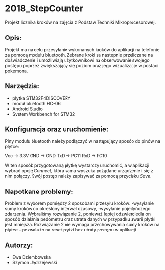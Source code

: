 ﻿# 2018_StepCounter
Projekt licznika kroków na zajęcia z Podstaw Techniki Mikroprocesorowej.

## Opis:
Projekt ma na celu przesyłanie wykonanych kroków do aplikacji na telefonie za pomocą modułu bluetooth. 
Zebrane kroki sa nastepnie przeliczane na doświadczenie i umożliwiają użytkownikowi na obserwowanie swojego postępu poprzez zwiększający się poziom oraz jego wizualizacje w postaci pokemona.

## Narzędzia:
- płytka STM32F4DISCOVERY
- moduł bluetooth HC-06
- Android Studio
- System Workbench for STM32

## Konfiguracja oraz uruchomienie:

Piny modułu bluetooth należy podłączyć w następujący sposób do pinów na płytce:

Vcc -> 3.3V
GND -> GND
TxD -> PC11
RxD -> PC10

W ten sposób przygotowaną płytkę wystarczy uruchomić, a w aplikacji wybrać opcję *Connect*, która sama wyszuka pożądane urządzenie i się z nim połączy.
Swój postęp należy zapisywać za pomocą przycisku *Save*.

## Napotkane problemy:

Problem z wyborem pomiędzy 2 sposobami przesyłu kroków:
-wysyłanie sumy kroków co określony interwał czasowy,
-wysyłanie pojedyńczego zdarzenia.
Wybraliśmy rozwiązanie 2, ponieważ lepiej odzwierciedla on sposób działania pedometru oraz utrata danych w przypadku awarii płytki jest mniejsza. Rozwiązanie 2 nie wymaga przechowywania sumy kroków na płytce - pozwala to na reset płytki bez utraty postępu w aplikacji.

## Autorzy:
* Ewa Dziembowska
* Szymon Jędrzejewski
